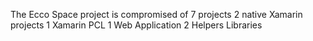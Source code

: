 The Ecco Space project is compromised of 7 projects
2 native Xamarin projects
1 Xamarin PCL
1 Web Application
2 Helpers Libraries

